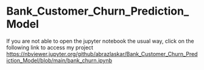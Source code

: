 # Bank_Customer_Churn_Prediction_Model
If you are not able to open the jupyter notebook the usual way, click on the following link to access my project
https://nbviewer.jupyter.org/github/abrazlaskar/Bank_Customer_Churn_Prediction_Model/blob/main/bank_churn.ipynb
